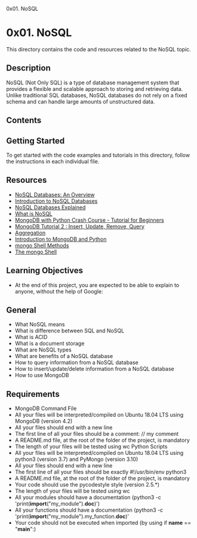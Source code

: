 0x01. NoSQL

# 0x01. NoSQL

This directory contains the code and resources related to the NoSQL topic.

## Description

NoSQL (Not Only SQL) is a type of database management system that provides a flexible and scalable approach to storing and retrieving data. Unlike traditional SQL databases, NoSQL databases do not rely on a fixed schema and can handle large amounts of unstructured data.

## Contents


## Getting Started

To get started with the code examples and tutorials in this directory, follow the instructions in each individual file.

## Resources

- [NoSQL Databases: An Overview](https://www.mongodb.com/nosql-explained)
- [Introduction to NoSQL Databases](https://www.geeksforgeeks.org/introduction-to-nosql/)
- [NoSQL Databases Explained](https://riak.com/resources/nosql-databases/)
- [What is NoSQL](https://www.youtube.com/watch?v=qUV2j3XBRHc)
- [MongoDB with Python Crash Course - Tutorial for Beginners](https://www.youtube.com/watch?v=4T5Gnrmzjak)
- [MongoDB Tutorial 2 : Insert, Update, Remove, Query](https://www.youtube.com/watch?v=4T5Gnrmzjak)
- [Aggregation](https://www.mongodb.com/aggregation/)
- [Introduction to MongoDB and Python](https://realpython.com/introduction-to-mongodb-and-python/)
- [mongo Shell Methods](https://docs.mongodb.com/manual/reference/method/)
- [The mongo Shell](https://docs.mongodb.com/manual/mongo/)


## Learning Objectives

- At the end of this project, you are expected to be able to explain to anyone, without the help of Google:


## General

- What NoSQL means
- What is difference between SQL and NoSQL
- What is ACID
- What is a document storage
- What are NoSQL types
- What are benefits of a NoSQL database
- How to query information from a NoSQL database
- How to insert/update/delete information from a NoSQL database
- How to use MongoDB

## Requirements
- MongoDB Command File
- All your files will be interpreted/compiled on Ubuntu 18.04 LTS using MongoDB (version 4.2)
- All your files should end with a new line
- The first line of all your files should be a comment: // my comment
- A README.md file, at the root of the folder of the project, is mandatory
- The length of your files will be tested using wc
Python Scripts
- All your files will be interpreted/compiled on Ubuntu 18.04 LTS using python3 (version 3.7) and PyMongo (version 3.10)
- All your files should end with a new line
- The first line of all your files should be exactly #!/usr/bin/env python3
- A README.md file, at the root of the folder of the project, is mandatory
- Your code should use the pycodestyle style (version 2.5.*)
- The length of your files will be tested using wc
- All your modules should have a documentation (python3 -c 'print(__import__("my_module").__doc__)')
- All your functions should have a documentation (python3 -c 'print(__import__("my_module").my_function.__doc__)'
- Your code should not be executed when imported (by using if __name__ == "__main__":)
